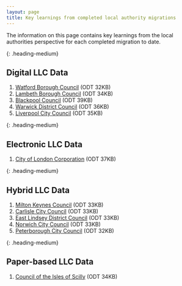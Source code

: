 ```yaml
---
layout: page
title: Key learnings from completed local authority migrations
---
```


The information on this page contains key learnings from the local authorities perspective for each completed migration to date.

{: .heading-medium}
<h2>Digital LLC Data</h2>
<ol class='list list-number'>
    <li><a href='files/Key%20learnings/Watford%20Key%20Learnings%20FINAL.odt' onclick='linkClicked()'>Watford Borough Council</a> (ODT 32KB)</li>
    <li><a href='files/Key%20learnings/Lambeth%20-%20case%20study%20FINAL.odt' onclick='linkClicked()'>Lambeth Borough Council</a> (ODT 34KB)</li>
    <li><a href='files/Key%20learnings/Blackpool%20Council%20Case%20Study.odt' onclick='linkClicked()'>Blackpool Council</a> (ODT 39KB)</li>
    <li><a href='files/Key%20learnings/Warwick%20District%20Council%20case%20study.odt' onclick='linkClicked()'>Warwick District Council</a> (ODT 36KB)</li>
    <li><a href='files/Key%20learnings/Liverpool%20City%20Council%20case%20study.odt' onclick='linkClicked()'>Liverpool City Council</a> (ODT 35KB)</li>
</ol>

{: .heading-medium}
<h2>Electronic LLC Data</h2>
<ol class='list list-number'>
    <li><a href='files/Key%20learnings/City%20of%20London%20Corporation%20case%20study.odt' onclick='linkClicked()'>City of London Corporation</a> (ODT 37KB)</li>
</ol>

{: .heading-medium}
<h2>Hybrid LLC Data</h2>
<ol class='list list-number'>
     <li><a href='files/Key%20learnings/Milton%20Keynes%20Council.odt' onclick='linkClicked()'>Milton Keynes Council</a> (ODT 33KB)</li>
    <li><a href='files/Key%20learnings/Carlisle%20City%20Council.odt' onclick='linkClicked()'>Carlisle City Council</a> (ODT 33KB)</li>
    <li><a href='files/Key%20learnings/East%20Lindsey%20Key%20Learnings.odt' onclick='linkClicked()'>East Lindsey District Council</a> (ODT 33KB)</li>
    <li><a href='files/Key%20learnings/Norwich%20City%20Council%20case%20study.odt' onclick='linkClicked()'>Norwich City Council</a> (ODT 33KB)</li>
    <li><a href='files/Key%20learnings/Peterborough%20LLC%20case%20study%20-%20Final.odt' onclick='linkClicked()'>Peterborough City Council</a> (ODT 32KB)</li>
</ol>

{: .heading-medium}
<h2>Paper-based LLC Data</h2>
<ol class='list list-number'>
    <li><a href='files/Key%20learnings/Council%20of%20the%20Isles%20of%20Scilly%20case%20study.odt' onclick='linkClicked()'>Council of the Isles of Scilly</a> (ODT 34KB)</li>
</ol>
